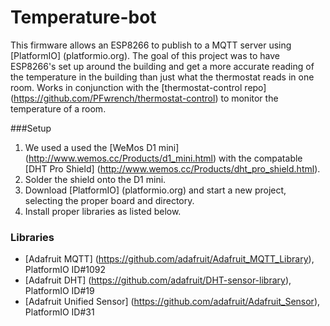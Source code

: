 # Temperature-bot
This firmware allows an ESP8266 to publish to a MQTT server using [PlatformIO] (platformio.org). The goal of this project was to have ESP8266's set up around the building and get a more accurate reading of the temperature in the building than just what the thermostat reads in one room. Works in conjunction with the [thermostat-control repo] (https://github.com/PFwrench/thermostat-control) to monitor the temperature of a room.


###Setup
1. We used a used the [WeMos D1 mini] (http://www.wemos.cc/Products/d1_mini.html) with the compatable [DHT Pro Shield] (http://www.wemos.cc/Products/dht_pro_shield.html).
2. Solder the shield onto the D1 mini.
3. Download [PlatformIO] (platformio.org) and start a new project, selecting the proper board and directory.
4. Install proper libraries as listed below.

### Libraries
- [Adafruit MQTT] (https://github.com/adafruit/Adafruit_MQTT_Library), PlatformIO ID#1092
- [Adafruit DHT] (https://github.com/adafruit/DHT-sensor-library), PlatformIO ID#19
- [Adafruit Unified Sensor] (https://github.com/adafruit/Adafruit_Sensor), PlatformIO ID#31
